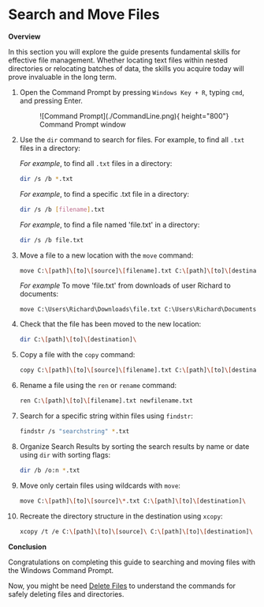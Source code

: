 # Search and Move Files

<b>Overview</b>

In this section you will explore the guide presents fundamental skills for 
effective file management. Whether locating text files within nested directories or 
relocating batches of data, the skills you acquire today will prove invaluable in 
the long term.

1. Open the Command Prompt by pressing `Windows Key + R`, typing `cmd`, and pressing
Enter.

    <figure markdown="span">
    ![Command Prompt](./CommandLine.png){ height="800"}
    <figcaption>Command Prompt window</figcaption>
    </figure>

2. Use the `dir` command to search for files. For example, to find all `.txt` files in a directory:

    <i>For example</i>, to find all `.txt` files in a directory:
    ```bash
    dir /s /b *.txt
    ```
    <i>For example</i>, to find a specific .txt file in a directory:
    ```bash
    dir /s /b [filename].txt
    ```
    <i>For example</i>, to find a file named 'file.txt' in a directory:
    ```bash
    dir /s /b file.txt
    ```

3. Move a file to a new location with the `move` command:


    ```bash
    move C:\[path]\[to]\[source]\[filename].txt C:\[path]\[to]\[destination]\
    ```
    <i>For example</i> To move 'file.txt' from downloads of user Richard to documents:
    ```
    move C:\Users\Richard\Downloads\file.txt C:\Users\Richard\Documents
    ```

4. Check that the file has been moved to the new location:

    ```bash
    dir C:\[path]\[to]\[destination]\
    ```

5. Copy a file with the `copy` command:

    ```bash
    copy C:\[path]\[to]\[source]\[filename].txt C:\[path]\[to]\[destination]\[filename].txt
    ```

6. Rename a file using the `ren` or `rename` command:

    ```bash
    ren C:\[path]\[to]\[filename].txt newfilename.txt
    ```

7. Search for a specific string within files using `findstr`:

    ```bash
    findstr /s "searchstring" *.txt
    ```

8. Organize Search Results by sorting the search results by name or date using `dir` with sorting flags:

    ```bash
    dir /b /o:n *.txt
    ```


9. Move only certain files using wildcards with `move`:

    ```bash
    move C:\[path]\[to]\[source]\*.txt C:\[path]\[to]\[destination]\
    ```

10. Recreate the directory structure in the destination using `xcopy`:

    ```bash
    xcopy /t /e C:\[path]\[to]\[source]\ C:\[path]\[to]\[destination]\
    ```


<b>Conclusion</b>

Congratulations on completing this guide to searching and moving files with the 
Windows Command Prompt.

Now, you might be need [Delete Files](DeletingFiles.md) to understand the commands for safely deleting files and directories.






